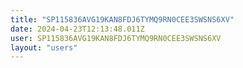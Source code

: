 ```yaml
---
title: "SP115836AVG19KAN8FDJ6TYMQ9RN0CEE3SWSNS6XV"
date: 2024-04-23T12:13:48.011Z
user: SP115836AVG19KAN8FDJ6TYMQ9RN0CEE3SWSNS6XV
layout: "users"
---
```

    